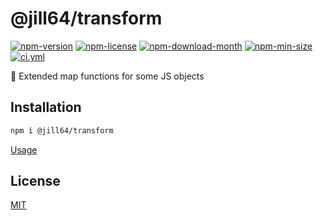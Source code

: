 <!----- BEGIN GHOST DOCS HEADER ----->

# @jill64/transform

<!----- BEGIN GHOST DOCS BADGES ----->

<a href="https://npmjs.com/package/@jill64/transform"><img src="https://img.shields.io/npm/v/@jill64/transform" alt="npm-version" /></a> <a href="https://npmjs.com/package/@jill64/transform"><img src="https://img.shields.io/npm/l/@jill64/transform" alt="npm-license" /></a> <a href="https://npmjs.com/package/@jill64/transform"><img src="https://img.shields.io/npm/dm/@jill64/transform" alt="npm-download-month" /></a> <a href="https://npmjs.com/package/@jill64/transform"><img src="https://img.shields.io/bundlephobia/min/@jill64/transform" alt="npm-min-size" /></a> <a href="https://github.com/jill64/transform/actions/workflows/ci.yml"><img src="https://github.com/jill64/transform/actions/workflows/ci.yml/badge.svg" alt="ci.yml" /></a>

<!----- END GHOST DOCS BADGES ----->

💠 Extended map functions for some JS objects

<!----- END GHOST DOCS HEADER ----->

## Installation

```bash
npm i @jill64/transform
```

[Usage](./test/index.test.ts)

<!----- BEGIN GHOST DOCS FOOTER ----->

## License

[MIT](LICENSE)

<!----- END GHOST DOCS FOOTER ----->
